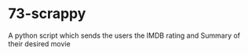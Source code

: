# 73-scrappy
A python script which sends the users the IMDB rating and Summary of their desired movie
